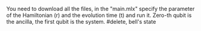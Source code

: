 You need to download all the files, in the "main.mlx" specify the parameter of the Hamiltonian (r) and the evolution time (t) and run it. Zero-th qubit is the ancilla, the first qubit is the system.
#delete, bell's state
